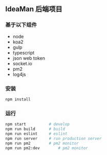 ## IdeaMan 后端项目

### 基于以下组件

* node 
* koa2
* gulp 
* typescript 
* json web token
* socket.io
* pm2
* log4js

### 安装

``` bash
npm install
```

### 运行

``` bash
npm start          # develop
npm run build      # build
npm run eslint     # eslint
npm run server     # run production server
npm run pm2        # pm2 monitor
npm run pm2:dev        # pm2 monitor
```
